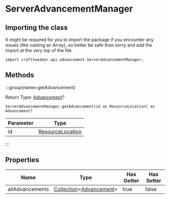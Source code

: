 # ServerAdvancementManager

## Importing the class

It might be required for you to import the package if you encounter any issues (like casting an Array), so better be safe than sorry and add the import at the very top of the file.
```zenscript
import crafttweaker.api.advancement.ServerAdvancementManager;
```


## Methods

:::group{name=getAdvancement}

Return Type: [Advancement](/vanilla/api/advancement/Advancement)?

```zenscript
ServerAdvancementManager.getAdvancement(id as ResourceLocation) as Advancement?
```

| Parameter |                            Type                            |
|-----------|------------------------------------------------------------|
| id        | [ResourceLocation](/vanilla/api/resource/ResourceLocation) |


:::


## Properties

|      Name       |                                                       Type                                                       | Has Getter | Has Setter |
|-----------------|------------------------------------------------------------------------------------------------------------------|------------|------------|
| allAdvancements | [Collection](/vanilla/api/util/collection/Collection)&lt;[Advancement](/vanilla/api/advancement/Advancement)&gt; | true       | false      |

